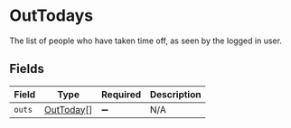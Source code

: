 # OutTodays

The list of people who have taken time off, as seen by the logged in user.


## Fields

| Field                                         | Type                                          | Required                                      | Description                                   |
| --------------------------------------------- | --------------------------------------------- | --------------------------------------------- | --------------------------------------------- |
| `outs`                                        | [OutToday](../../models/shared/outtoday.md)[] | :heavy_minus_sign:                            | N/A                                           |